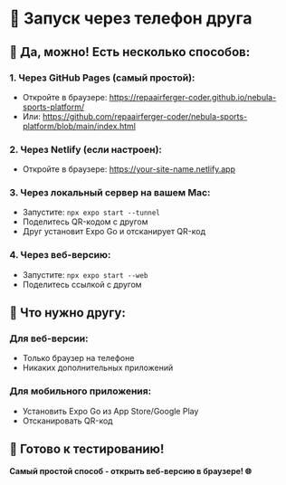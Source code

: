 # 📱 Запуск через телефон друга

## 🚀 Да, можно! Есть несколько способов:

### 1. Через GitHub Pages (самый простой):
- Откройте в браузере: https://repaairferger-coder.github.io/nebula-sports-platform/
- Или: https://github.com/repaairferger-coder/nebula-sports-platform/blob/main/index.html

### 2. Через Netlify (если настроен):
- Откройте в браузере: https://your-site-name.netlify.app

### 3. Через локальный сервер на вашем Mac:
- Запустите: `npx expo start --tunnel`
- Поделитесь QR-кодом с другом
- Друг установит Expo Go и отсканирует QR-код

### 4. Через веб-версию:
- Запустите: `npx expo start --web`
- Поделитесь ссылкой с другом

## 📱 Что нужно другу:

### Для веб-версии:
- Только браузер на телефоне
- Никаких дополнительных приложений

### Для мобильного приложения:
- Установить Expo Go из App Store/Google Play
- Отсканировать QR-код

## 🎯 Готово к тестированию!

**Самый простой способ - открыть веб-версию в браузере! 🌐**